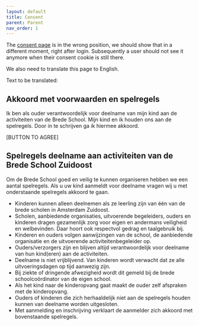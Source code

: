 ```yaml
---
layout: default
title: Consent
parent: Parent
nav_order: 1
---
```


The [consent page](https://acceptatiebredeschoolzuidoost.herokuapp.com/parent/setconsent/
) is in the wrong position, we should show that in a different moment, right after login. 
Subsequently a user should not see it anymore when their consent cookie is still there. 

We also need to translate this page to English. 


Text to be translated:

## Akkoord met voorwaarden en spelregels
Ik ben als ouder verantwoordelijk voor deelname van mijn kind aan de activiteiten van de Brede School. Mijn kind en ik houden ons aan de spelregels. Door in te schrijven ga ik hiermee akkoord.

[BUTTON TO AGREE]

## Spelregels deelname aan activiteiten van de Brede School Zuidoost
Om de Brede School goed en veilig te kunnen organiseren hebben we een aantal spelregels. Als u uw kind aanmeldt voor deelname vragen wij u met onderstaande spelregels akkoord te gaan.
- Kinderen kunnen alleen deelnemen als ze leerling zijn van één van de brede scholen in Amsterdam Zuidoost.
- Scholen, aanbiedende organisaties, uitvoerende begeleiders, ouders en kinderen dragen gezamenlijk zorg voor eigen en andermans veiligheid en welbevinden. Daar hoort ook respectvol gedrag en taalgebruik bij.
- Kinderen en ouders volgen aanwijzingen van de school, de aanbiedende organisatie en de uitvoerende activiteitenbegeleider op.
- Ouders/verzorgers zijn en blijven altijd verantwoordelijk voor deelname van hun kind(eren) aan de activiteiten.
- Deelname is niet vrijblijvend. Van kinderen wordt verwacht dat ze alle uitvoeringsdagen op tijd aanwezig zijn.
- Bij ziekte of dringende afwezigheid wordt dit gemeld bij de brede schoolcoördinator van de eigen school.
- Als het kind naar de kinderopvang gaat maakt de ouder zelf afspraken met de kinderopvang.
- Ouders of kinderen die zich herhaaldelijk niet aan de spelregels houden kunnen van deelname worden uitgesloten.
- Met aanmelding en inschrijving verklaart de aanmelder zich akkoord met bovenstaande spelregels.
